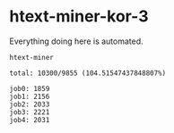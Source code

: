 # htext-miner-kor-3

Everything doing here is automated.

```
htext-miner

total: 10300/9855 (104.51547437848807%)

job0: 1859
job1: 2156
job2: 2033
job3: 2221
job4: 2031
```